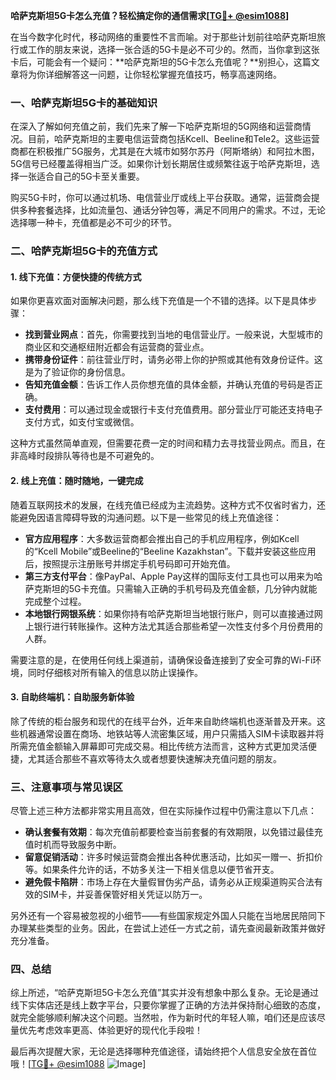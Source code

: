 **哈萨克斯坦5G卡怎么充值？轻松搞定你的通信需求[[TG💪+ @esim1088](https://t.me/s/esim1088)]**

在当今数字化时代，移动网络的重要性不言而喻。对于那些计划前往哈萨克斯坦旅行或工作的朋友来说，选择一张合适的5G卡是必不可少的。然而，当你拿到这张卡后，可能会有一个疑问：**哈萨克斯坦的5G卡怎么充值呢？**别担心，这篇文章将为你详细解答这一问题，让你轻松掌握充值技巧，畅享高速网络。

### 一、哈萨克斯坦5G卡的基础知识

在深入了解如何充值之前，我们先来了解一下哈萨克斯坦的5G网络和运营商情况。目前，哈萨克斯坦的主要电信运营商包括Kcell、Beeline和Tele2。这些运营商都在积极推广5G服务，尤其是在大城市如努尔苏丹（阿斯塔纳）和阿拉木图，5G信号已经覆盖得相当广泛。如果你计划长期居住或频繁往返于哈萨克斯坦，选择一张适合自己的5G卡至关重要。

购买5G卡时，你可以通过机场、电信营业厅或线上平台获取。通常，运营商会提供多种套餐选择，比如流量包、通话分钟包等，满足不同用户的需求。不过，无论选择哪一种卡，充值都是必不可少的环节。

### 二、哈萨克斯坦5G卡的充值方式

#### 1. 线下充值：方便快捷的传统方式

如果你更喜欢面对面解决问题，那么线下充值是一个不错的选择。以下是具体步骤：

- **找到营业网点**：首先，你需要找到当地的电信营业厅。一般来说，大型城市的商业区和交通枢纽附近都会有运营商的营业点。
- **携带身份证件**：前往营业厅时，请务必带上你的护照或其他有效身份证件。这是为了验证你的身份信息。
- **告知充值金额**：告诉工作人员你想充值的具体金额，并确认充值的号码是否正确。
- **支付费用**：可以通过现金或银行卡支付充值费用。部分营业厅可能还支持电子支付方式，如支付宝或微信。

这种方式虽然简单直观，但需要花费一定的时间和精力去寻找营业网点。而且，在非高峰时段排队等待也是不可避免的。

#### 2. 线上充值：随时随地，一键完成

随着互联网技术的发展，在线充值已经成为主流趋势。这种方式不仅省时省力，还能避免因语言障碍导致的沟通问题。以下是一些常见的线上充值途径：

- **官方应用程序**：大多数运营商都会推出自己的手机应用程序，例如Kcell的“Kcell Mobile”或Beeline的“Beeline Kazakhstan”。下载并安装这些应用后，按照提示注册账号并绑定手机号码即可开始充值。
- **第三方支付平台**：像PayPal、Apple Pay这样的国际支付工具也可以用来为哈萨克斯坦的5G卡充值。只需输入正确的手机号码及充值金额，几分钟内就能完成整个过程。
- **本地银行网银系统**：如果你持有哈萨克斯坦当地银行账户，则可以直接通过网上银行进行转账操作。这种方法尤其适合那些希望一次性支付多个月份费用的人群。

需要注意的是，在使用任何线上渠道前，请确保设备连接到了安全可靠的Wi-Fi环境，同时仔细核对所有输入的信息以防止误操作。

#### 3. 自助终端机：自助服务新体验

除了传统的柜台服务和现代的在线平台外，近年来自助终端机也逐渐普及开来。这些机器通常设置在商场、地铁站等人流密集区域，用户只需插入SIM卡读取器并将所需充值金额输入屏幕即可完成交易。相比传统方法而言，这种方式更加灵活便捷，尤其适合那些不喜欢等待太久或者想要快速解决充值问题的朋友。

### 三、注意事项与常见误区

尽管上述三种方法都非常实用且高效，但在实际操作过程中仍需注意以下几点：

- **确认套餐有效期**：每次充值前都要检查当前套餐的有效期限，以免错过最佳充值时机而导致服务中断。
- **留意促销活动**：许多时候运营商会推出各种优惠活动，比如买一赠一、折扣价等。如果条件允许的话，不妨多关注一下相关信息以便节省开支。
- **避免假卡陷阱**：市场上存在大量假冒伪劣产品，请务必从正规渠道购买合法有效的SIM卡，并妥善保管好相关凭证以防万一。

另外还有一个容易被忽视的小细节——有些国家规定外国人只能在当地居民陪同下办理某些类型的业务。因此，在尝试上述任一方式之前，请先查阅最新政策并做好充分准备。

### 四、总结

综上所述，“哈萨克斯坦5G卡怎么充值”其实并没有想象中那么复杂。无论是通过线下实体店还是线上数字平台，只要你掌握了正确的方法并保持耐心细致的态度，就完全能够顺利解决这个问题。当然啦，作为新时代的年轻人嘛，咱们还是应该尽量优先考虑效率更高、体验更好的现代化手段啦！

最后再次提醒大家，无论是选择哪种充值途径，请始终把个人信息安全放在首位哦！[[TG💪+ @esim1088](https://t.me/s/esim1088) ![Image](https://i.postimg.cc/4NQfJmqS/Snipaste-2025-05-13-00-14-12.png)]